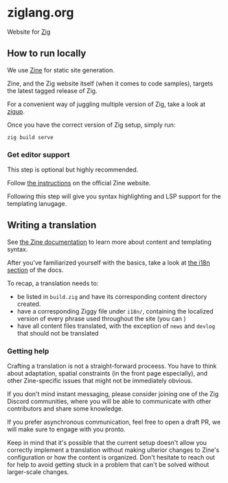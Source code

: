 # ziglang.org

Website for [Zig](https://github.com/ziglang/zig)

## How to run locally
We use [Zine](https://zine-ssg.io) for static site generation.

Zine, and the Zig website itself (when it comes to code samples), targets the latest tagged release of Zig. 

For a convenient way of juggling multiple version of Zig, take a look at [zigup](https://github.com/marler8997/zigup).

Once you have the correct version of Zig setup, simply run:

```
zig build serve
```

### Get editor support
This step is optional but highly recommended.

Follow [the instructions](https://zine-ssg.io/docs/editors/) on the official Zine website.

Following this step will give you syntax highlighting and LSP support for the templating lanugage.

## Writing a translation

See [the Zine documentation](https://zine-ssg.io/docs/) to learn more about content and templating syntax.

After you've familiarized yourself with the basics, take a look at [the i18n section](https://zine-ssg.io/docs/i18n/) of the docs.

To recap, a translation needs to:

- be listed in `build.zig` and have its corresponding content directory created.
- have a corresponding Ziggy file under `i18n/`, containing the localized version of every phrase used throughout the site (you can )
- have all content files translated, with the exception of `news` and `devlog` that should not be translated

### Getting help

Crafting a translation is not a straight-forward proceess. You have to think about adaptation, spatial constraints (in the front page especially), and other Zine-specific issues that might not be immediately obvious.

If you don't mind instant messaging, please consider joining one of the Zig Discord communities, where you will be able to communicate with other contributors and share some knowledge.

If you prefer asynchronous communication, feel free to open a draft PR, we will make sure to engage with you pronto.

Keep in mind that it's possible that the current setup doesn't allow you correctly implement a translation without making ulterior changes to Zine's configuration or how the content is organized. Don't hesitate to reach out for help to avoid getting stuck in a problem that can't be solved without larger-scale changes.

